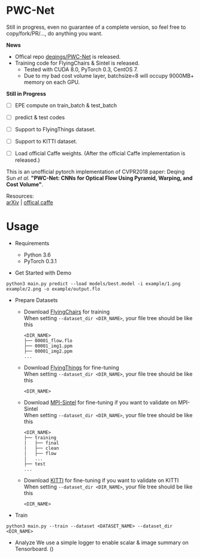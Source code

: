 # PWC-Net
Still in progress, even no guarantee of a complete version, so feel free to copy/fork/PR/..., do anything you want.

**News**
- Offical repo [deqings/PWC-Net](https://github.com/deqings/PWC-Net) is released.
- Training code for FlyingChairs & Sintel is released.
    - Tested with CUDA 8.0, PyTorch 0.3, CentOS 7.
    - Due to my bad cost volume layer, batchsize=8 will occupy 9000MB+ memory on each GPU.

**Still in Progress**
- [ ] EPE compute on train_batch & test_batch
- [ ] predict & test codes
- [ ] Support to FlyingThings dataset.
- [ ] Support to KITTI dataset.
- [ ] Load official Caffe weights. (After the official Caffe implementation is released.)


This is an unofficial pytorch implementation of CVPR2018 paper: Deqing Sun *et al.* **"PWC-Net: CNNs for Optical Flow Using Pyramid, Warping, and Cost Volume"**.

Resources:  
[arXiv](https://arxiv.org/abs/1709.02371) | [offical caffe](https://github.com/deqings/PWC-Net)


# Usage
- Requirements
    - Python 3.6
    - PyTorch 0.3.1


- Get Started with Demo
```
python3 main.py predict --load models/best.model -i example/1.png example/2.png -o example/output.flo
```

- Prepare Datasets
    - Download [FlyingChairs](https://lmb.informatik.uni-freiburg.de/data/FlyingChairs/FlyingChairs.zip) for training  
        When setting `--dataset_dir <DIR_NAME>`, your file tree should be like this
        ```
        <DIR_NAME>
        ├── 00001_flow.flo
        ├── 00001_img1.ppm
        ├── 00001_img2.ppm
        ...
        ```
    - Download [FlyingThings](https://lmb.informatik.uni-freiburg.de/data/SceneFlowDatasets_CVPR16/Release_april16/data/FlyingThings3D/derived_data/flyingthings3d__optical_flow.tar.bz2) for fine-tuning  
        When setting `--dataset_dir <DIR_NAME>`, your file tree should be like this
        ```
        <DIR_NAME>
        ```
    - Download [MPI-Sintel](http://files.is.tue.mpg.de/sintel/MPI-Sintel-complete.zip) for fine-tuning if you want to validate on MPI-Sintel  
        When setting `--dataset_dir <DIR_NAME>`, your file tree should be like this
        ```
        <DIR_NAME>
        ├── training
        |   ├── final
        |   ├── clean
        |   ├── flow
        |   ...
        ├── test
        ...
        ```
    - Download [KITTI](http://www.cvlibs.net/download.php?file=data_scene_flow.zip) for fine-tuning if you want to validate on KITTI  
        When setting `--dataset_dir <DIR_NAME>`, your file tree should be like this
        ```
        <DIR_NAME>
        ```

- Train
```
python3 main.py --train --dataset <DATASET_NAME> --dataset_dir <DIR_NAME>
```

- Analyze
We use a simple logger to enable scalar & image summary on Tensorboard. ()  